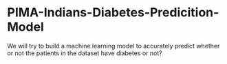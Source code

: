 # PIMA-Indians-Diabetes-Predicition-Model
We will try to build a machine learning model to accurately predict whether or not the patients in the dataset have diabetes or not?
